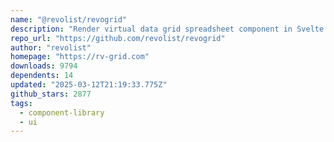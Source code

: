 ```yaml
---
name: "@revolist/revogrid"
description: "Render virtual data grid spreadsheet component in Svelte apps."
repo_url: "https://github.com/revolist/revogrid"
author: "revolist"
homepage: "https://rv-grid.com"
downloads: 9794
dependents: 14
updated: "2025-03-12T21:19:33.775Z"
github_stars: 2877
tags: 
  - component-library
  - ui
---
```

